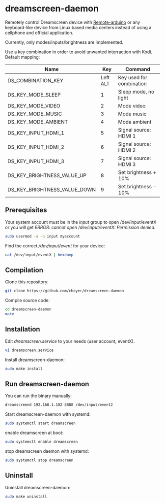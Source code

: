 # dreamscreen-daemon
Remotely control Dreamscreen device with [Remote-arduino](https://github.com/cboyer/remote-arduino) or any keyboard-like device from Linux based media centers instead of using a cellphone and official application.

Currently, only modes/inputs/brightness are implemented.

Use a key combination in order to avoid unwanted interraction with Kodi.
Default mapping:

Name | Key | Command
--- | --- | ---
DS_COMBINATION_KEY | Left ALT | Key used for combination
DS_KEY_MODE_SLEEP | 1 | Sleep mode, no light
DS_KEY_MODE_VIDEO | 2 | Mode video
DS_KEY_MODE_MUSIC | 3 | Mode music
DS_KEY_MODE_AMBIENT | 4 | Mode ambient
DS_KEY_INPUT_HDMI_1 | 5 | Signal source: HDMI 1
DS_KEY_INPUT_HDMI_2 | 6 | Signal source: HDMI 2
DS_KEY_INPUT_HDMI_3 | 7 | Signal source: HDMI 3
DS_KEY_BRIGHTNESS_VALUE_UP | 8 | Set brightness + 10%
DS_KEY_BRIGHTNESS_VALUE_DOWN | 9 | Set brightness - 10%


## Prerequisites

Your system account must be in the *input* group to open /dev/input/eventX or you will get *ERROR: cannot open /dev/input/eventX: Permission denied.*

```bash
sudo usermod -a -G input myaccount
```

Find the correct */dev/input/event* for your device:
```bash
cat /dev/input/eventX | hexdump
```

## Compilation

Clone this repository:
```bash
git clone https://github.com/cboyer/dreamscreen-daemon
```

Compile source code:
```bash
cd dreamscreen-daemon
make
```

## Installation

Edit *dreamscreen.service* to your needs (user account, eventX).
```bash
vi dreamscreen.service
```

Install dreamscreen-daemon:
```bash
sudo make install
```

## Run dreamscreen-daemon

You can run the binary manually:
```bash
dreamscreend 192.168.1.102 8888 /dev/input/event2
```

Start dreamscreen-daemon with systemd:
```bash
sudo systemctl start dreamscreen
```

enable dreamscreen at boot:
```bash
sudo systemctl enable dreamscreen
```

stop dreamscreen daemon with systemd:
```bash
sudo systemctl stop dreamscreen
```

## Uninstall

Uninstall dreamscreen-daemon:
```bash
sudo make uninstall
```
